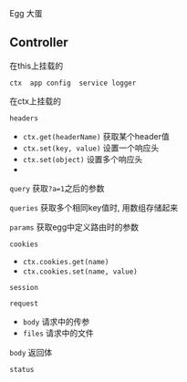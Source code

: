 Egg 大蛋

## Controller

在this上挂载的

`ctx  app config  service logger`

在ctx上挂载的

`headers`

+ `ctx.get(headerName)`  获取某个header值
+ `ctx.set(key, value)` 设置一个响应头
+ `ctx.set(object)` 设置多个响应头
+ 

`query`  获取`?a=1`之后的参数

`queries`  获取多个相同key值时, 用数组存储起来

`params`  获取egg中定义路由时的参数

`cookies`

+ `ctx.cookies.get(name)`
+  `ctx.cookies.set(name, value)`

`session`

`request` 

+ `body`   请求中的传参
+ `files`  请求中的文件

`body`  返回体

`status`